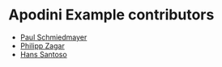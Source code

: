 <!--
                  
This source file is part of the Apodini Example open source project

SPDX-FileCopyrightText: 2018-2021 Paul Schmiedmayer and project authors (see CONTRIBUTORS.md) <paul.schmiedmayer@tum.de>

SPDX-License-Identifier: MIT
             
-->

Apodini Example contributors
====================

* [Paul Schmiedmayer](https://github.com/PSchmiedmayer)
* [Philipp Zagar](https://github.com/philippzagar)
* [Hans Santoso](https://github.com/hansfilbert)
